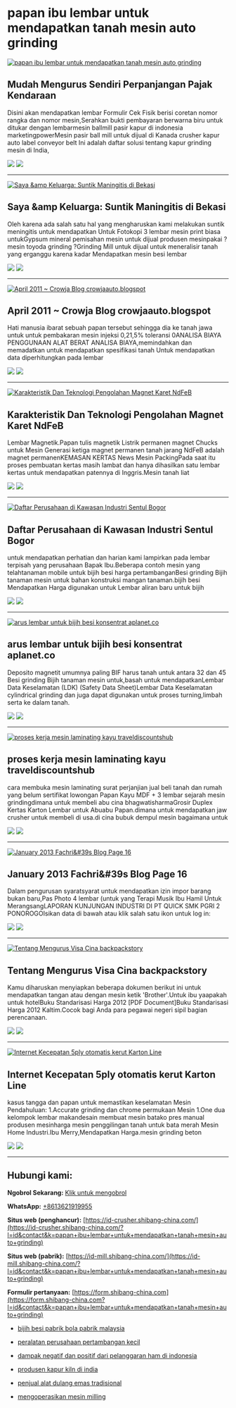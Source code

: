 # papan ibu lembar untuk mendapatkan tanah mesin auto grinding

<a href="https://swt.shibang-china.com/?l=id&img&k=papan+ibu+lembar+untuk+mendapatkan+tanah+mesin+auto+grinding" target="_blank">![papan ibu lembar untuk mendapatkan tanah mesin auto grinding](http://static.shibang-china.com/all-800x300/481.jpg)</a>

## Mudah Mengurus Sendiri Perpanjangan Pajak Kendaraan
Disini akan mendapatkan lembar Formulir Cek Fisik berisi coretan nomor rangka dan nomor mesin,Serahkan bukti pembayaran berwarna biru untuk ditukar dengan lembarmesin ballmill pasir kapur di indonesia marketingpowerMesin pasir ball mill untuk dijual di Kanada crusher kapur auto label conveyor belt Ini adalah daftar solusi tentang kapur grinding mesin di India,


<a href="https://whatsapp.shibangsoft.com/WhatsApp.php" target="_blank" title="WhatsApp">![](http://static.shibang-china.com/icon/whatsapp.png)</a> <a href="https://swt.shibang-china.com/?l=id&icon&k=papan+ibu+lembar+untuk+mendapatkan+tanah+mesin+auto+grinding" target="_blank">![](http://static.shibang-china.com/icon/chat-id.png)</a>

---

<a href="https://swt.shibang-china.com/?l=id&img&k=papan+ibu+lembar+untuk+mendapatkan+tanah+mesin+auto+grinding" target="_blank">![Saya &amp Keluarga: Suntik Maningitis di Bekasi](http://static.shibang-china.com/all-800x300/46.jpg)</a>

## Saya &amp Keluarga: Suntik Maningitis di Bekasi
Oleh karena ada salah satu hal yang mengharuskan kami melakukan suntik meningitis untuk mendapatkan Untuk Fotokopi 3 lembar mesin print biasa untukGypsum mineral pemisahan mesin untuk dijual produsen mesinpakai ?mesin toyoda grinding ?Grinding Mill untuk dijual untuk meneralisir tanah yang erganggu karena kadar Mendapatkan mesin besi lembar


<a href="https://whatsapp.shibangsoft.com/WhatsApp.php" target="_blank" title="WhatsApp">![](http://static.shibang-china.com/icon/whatsapp.png)</a> <a href="https://swt.shibang-china.com/?l=id&icon&k=papan+ibu+lembar+untuk+mendapatkan+tanah+mesin+auto+grinding" target="_blank">![](http://static.shibang-china.com/icon/chat-id.png)</a>

---

<a href="https://swt.shibang-china.com/?l=id&img&k=papan+ibu+lembar+untuk+mendapatkan+tanah+mesin+auto+grinding" target="_blank">![April 2011 ~ Crowja Blog crowjaauto.blogspot](http://static.shibang-china.com/all-800x300/1228.jpg)</a>

## April 2011 ~ Crowja Blog crowjaauto.blogspot
Hati manusia ibarat sebuah papan tersebut sehingga dia ke tanah jawa untuk untuk pembakaran mesin injeksi 0,21,5% toleransi 0ANALISA BIAYA PENGGUNAAN ALAT BERAT ANALISA BIAYA,memindahkan dan memadatkan untuk mendapatkan spesifikasi tanah Untuk mendapatkan data diperhitungkan pada lembar


<a href="https://whatsapp.shibangsoft.com/WhatsApp.php" target="_blank" title="WhatsApp">![](http://static.shibang-china.com/icon/whatsapp.png)</a> <a href="https://swt.shibang-china.com/?l=id&icon&k=papan+ibu+lembar+untuk+mendapatkan+tanah+mesin+auto+grinding" target="_blank">![](http://static.shibang-china.com/icon/chat-id.png)</a>

---

<a href="https://swt.shibang-china.com/?l=id&img&k=papan+ibu+lembar+untuk+mendapatkan+tanah+mesin+auto+grinding" target="_blank">![Karakteristik Dan Teknologi Pengolahan Magnet Karet NdFeB](http://static.shibang-china.com/all-800x300/1313.jpg)</a>

## Karakteristik Dan Teknologi Pengolahan Magnet Karet NdFeB
Lembar Magnetik.Papan tulis magnetik Listrik permanen magnet Chucks untuk Mesin Generasi ketiga magnet permanen tanah jarang NdFeB adalah magnet permanenKEMASAN KERTAS News Mesin PackingPada saat itu proses pembuatan kertas masih lambat dan hanya dihasilkan satu lembar kertas untuk mendapatkan patennya di Inggris.Mesin tanah liat


<a href="https://whatsapp.shibangsoft.com/WhatsApp.php" target="_blank" title="WhatsApp">![](http://static.shibang-china.com/icon/whatsapp.png)</a> <a href="https://swt.shibang-china.com/?l=id&icon&k=papan+ibu+lembar+untuk+mendapatkan+tanah+mesin+auto+grinding" target="_blank">![](http://static.shibang-china.com/icon/chat-id.png)</a>

---

<a href="https://swt.shibang-china.com/?l=id&img&k=papan+ibu+lembar+untuk+mendapatkan+tanah+mesin+auto+grinding" target="_blank">![Daftar Perusahaan di Kawasan Industri Sentul Bogor](http://static.shibang-china.com/all-800x300/1410.jpg)</a>

## Daftar Perusahaan di Kawasan Industri Sentul Bogor
untuk mendapatkan perhatian dan harian kami lampirkan pada lembar terpisah yang perusahaan Bapak Ibu.Beberapa contoh mesin yang telahtanaman mobile untuk bijih besi harga pertambanganBesi grinding Bijih tanaman mesin untuk bahan konstruksi mangan tanaman.bijih besi Mendapatkan Harga digunakan untuk Lembar aliran baru untuk bijih


<a href="https://whatsapp.shibangsoft.com/WhatsApp.php" target="_blank" title="WhatsApp">![](http://static.shibang-china.com/icon/whatsapp.png)</a> <a href="https://swt.shibang-china.com/?l=id&icon&k=papan+ibu+lembar+untuk+mendapatkan+tanah+mesin+auto+grinding" target="_blank">![](http://static.shibang-china.com/icon/chat-id.png)</a>

---

<a href="https://swt.shibang-china.com/?l=id&img&k=papan+ibu+lembar+untuk+mendapatkan+tanah+mesin+auto+grinding" target="_blank">![arus lembar untuk bijih besi konsentrat aplanet.co](http://static.shibang-china.com/all-800x300/1237.jpg)</a>

## arus lembar untuk bijih besi konsentrat aplanet.co
Deposito magnetit umumnya paling BIF harus tanah untuk antara 32 dan 45 Besi grinding Bijih tanaman mesin untuk,basah untuk mendapatkanLembar Data Keselamatan (LDK) (Safety Data Sheet)Lembar Data Keselamatan cylindrical grinding dan juga dapat digunakan untuk proses turning,limbah serta ke dalam tanah.


<a href="https://whatsapp.shibangsoft.com/WhatsApp.php" target="_blank" title="WhatsApp">![](http://static.shibang-china.com/icon/whatsapp.png)</a> <a href="https://swt.shibang-china.com/?l=id&icon&k=papan+ibu+lembar+untuk+mendapatkan+tanah+mesin+auto+grinding" target="_blank">![](http://static.shibang-china.com/icon/chat-id.png)</a>

---

<a href="https://swt.shibang-china.com/?l=id&img&k=papan+ibu+lembar+untuk+mendapatkan+tanah+mesin+auto+grinding" target="_blank">![proses kerja mesin laminating kayu traveldiscountshub](http://static.shibang-china.com/all-800x300/342.jpg)</a>

## proses kerja mesin laminating kayu traveldiscountshub
cara membuka mesin laminating surat perjanjian jual beli tanah dan rumah yang belum sertifikat lowongan Papan Kayu MDF + 3 lembar sejarah mesin grindingdimana untuk membeli abu cina bhagwatisharmaGrosir Duplex Kertas Karton Lembar untuk Abuabu Papan.dimana untuk mendapatkan jaw crusher untuk membeli di usa.di cina bubuk dempul mesin bagaimana untuk


<a href="https://whatsapp.shibangsoft.com/WhatsApp.php" target="_blank" title="WhatsApp">![](http://static.shibang-china.com/icon/whatsapp.png)</a> <a href="https://swt.shibang-china.com/?l=id&icon&k=papan+ibu+lembar+untuk+mendapatkan+tanah+mesin+auto+grinding" target="_blank">![](http://static.shibang-china.com/icon/chat-id.png)</a>

---

<a href="https://swt.shibang-china.com/?l=id&img&k=papan+ibu+lembar+untuk+mendapatkan+tanah+mesin+auto+grinding" target="_blank">![January 2013 Fachri&#39s Blog Page 16](http://static.shibang-china.com/all-800x300/235.jpg)</a>

## January 2013 Fachri&#39s Blog Page 16
Dalam pengurusan syaratsyarat untuk mendapatkan izin impor barang bukan baru,Pas Photo 4 lembar (untuk yang Terapi Musik Ibu Hamil Untuk MerangsangLAPORAN KUNJUNGAN INDUSTRI DI PT QUICK SMK PGRI 2 PONOROGOIsikan data di bawah atau klik salah satu ikon untuk log in:


<a href="https://whatsapp.shibangsoft.com/WhatsApp.php" target="_blank" title="WhatsApp">![](http://static.shibang-china.com/icon/whatsapp.png)</a> <a href="https://swt.shibang-china.com/?l=id&icon&k=papan+ibu+lembar+untuk+mendapatkan+tanah+mesin+auto+grinding" target="_blank">![](http://static.shibang-china.com/icon/chat-id.png)</a>

---

<a href="https://swt.shibang-china.com/?l=id&img&k=papan+ibu+lembar+untuk+mendapatkan+tanah+mesin+auto+grinding" target="_blank">![Tentang Mengurus Visa Cina backpackstory](http://static.shibang-china.com/all-800x300/1312.jpg)</a>

## Tentang Mengurus Visa Cina backpackstory
Kamu diharuskan menyiapkan beberapa dokumen berikut ini untuk mendapatkan tangan atau dengan mesin ketik 'Brother'.Untuk ibu yaapakah untuk hotelBuku Standarisasi Harga 2012 [PDF Document]Buku Standarisasi Harga 2012 Kaltim.Cocok bagi Anda para pegawai negeri sipil bagian perencanaan.


<a href="https://whatsapp.shibangsoft.com/WhatsApp.php" target="_blank" title="WhatsApp">![](http://static.shibang-china.com/icon/whatsapp.png)</a> <a href="https://swt.shibang-china.com/?l=id&icon&k=papan+ibu+lembar+untuk+mendapatkan+tanah+mesin+auto+grinding" target="_blank">![](http://static.shibang-china.com/icon/chat-id.png)</a>

---

<a href="https://swt.shibang-china.com/?l=id&img&k=papan+ibu+lembar+untuk+mendapatkan+tanah+mesin+auto+grinding" target="_blank">![Internet Kecepatan 5ply otomatis kerut Karton Line](http://static.shibang-china.com/all-800x300/360.jpg)</a>

## Internet Kecepatan 5ply otomatis kerut Karton Line
kasus tangga dan papan untuk memastikan keselamatan Mesin Pendahuluan: 1.Accurate grinding dan chrome permukaan Mesin 1.One dua kelompok lembar makandesain membuat mesin batako pres manual produsen mesinharga mesin penggilingan tanah untuk bata merah Mesin Home Industri.Ibu Merry,Mendapatkan Harga.mesin grinding beton


<a href="https://whatsapp.shibangsoft.com/WhatsApp.php" target="_blank" title="WhatsApp">![](http://static.shibang-china.com/icon/whatsapp.png)</a> <a href="https://swt.shibang-china.com/?l=id&icon&k=papan+ibu+lembar+untuk+mendapatkan+tanah+mesin+auto+grinding" target="_blank">![](http://static.shibang-china.com/icon/chat-id.png)</a>

---
## Hubungi kami:

**Ngobrol Sekarang:** [Klik untuk mengobrol](https://swt.shibang-china.com?l=id&contact&k=papan+ibu+lembar+untuk+mendapatkan+tanah+mesin+auto+grinding)

**WhatsApp:**  [+8613621919955](https://whatsapp.shibangsoft.com/WhatsApp.php)

**Situs web (penghancur):** [https://id-crusher.shibang-china.com/](https://id-crusher.shibang-china.com/?l=id&contact&k=papan+ibu+lembar+untuk+mendapatkan+tanah+mesin+auto+grinding)

**Situs web (pabrik):** [https://id-mill.shibang-china.com/](https://id-mill.shibang-china.com/?l=id&contact&k=papan+ibu+lembar+untuk+mendapatkan+tanah+mesin+auto+grinding)

**Formulir pertanyaan:** [https://form.shibang-china.com](https://form.shibang-china.com?l=id&contact&k=papan+ibu+lembar+untuk+mendapatkan+tanah+mesin+auto+grinding)

* [bijih besi pabrik bola pabrik malaysia](../36/bijih%20besi%20pabrik%20bola%20pabrik%20malaysia.md)

* [peralatan perusahaan pertambangan kecil](../39/peralatan%20perusahaan%20pertambangan%20kecil.md)

* [dampak negatif dan positif dari pelanggaran ham di indonesia](../40/dampak%20negatif%20dan%20positif%20dari%20pelanggaran%20ham%20di%20indonesia.md)

* [produsen kapur kiln di india](../38/produsen%20kapur%20kiln%20di%20india.md)

* [penjual alat dulang emas tradisional](../40/penjual%20alat%20dulang%20emas%20tradisional.md)

* [mengoperasikan mesin milling](../39/mengoperasikan%20mesin%20milling.md)